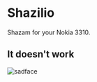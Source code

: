 # Shazilio

Shazam for your Nokia 3310.

## It doesn't work

![sadface](http://pix.iemoji.com/sbemojix2/0775.png)
